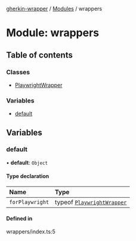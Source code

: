 [gherkin-wrapper](../README.md) / [Modules](../modules.md) / wrappers

# Module: wrappers

## Table of contents

### Classes

- [PlaywrightWrapper](../classes/wrappers.PlaywrightWrapper.md)

### Variables

- [default](wrappers.md#default)

## Variables

### default

• **default**: `Object`

#### Type declaration

| Name | Type |
| :------ | :------ |
| `forPlaywright` | typeof [`PlaywrightWrapper`](../classes/wrappers.PlaywrightWrapper.md) |

#### Defined in

wrappers/index.ts:5
